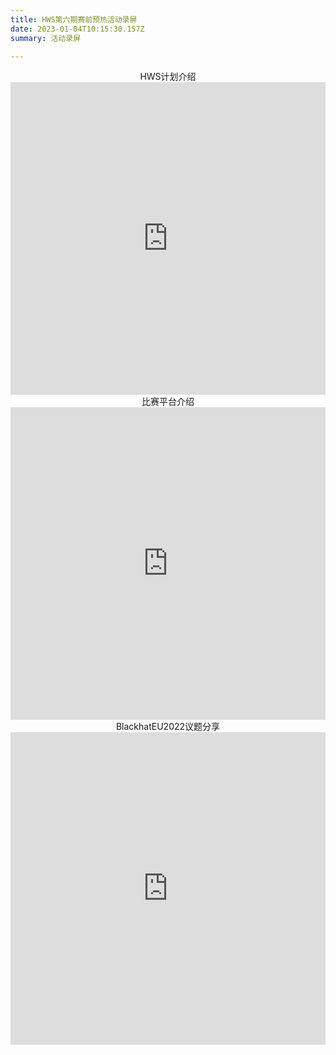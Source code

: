 ```yaml
---
title: HWS第六期赛前预热活动录屏
date: 2023-01-04T10:15:30.157Z
summary: 活动录屏

---
```

<center>HWS计划介绍</center>
<iframe src="https://player.bilibili.com/player.html?bvid=BV1nP4y1e7po&page=1&as_wide=1&high_quality=1&danmaku=0"
			 allowfullscreen="allowfullscreen" width="100%" height="500" scrolling="no" frameborder="0" sandbox="allow-top-navigation allow-same-origin allow-forms allow-scripts"></iframe>
<center>比赛平台介绍</center>
<iframe src="https://player.bilibili.com/player.html?bvid=BV1j14y1g7DL&page=1&as_wide=1&high_quality=1&danmaku=0"
			 allowfullscreen="allowfullscreen" width="100%" height="500" scrolling="no" frameborder="0" sandbox="allow-top-navigation allow-same-origin allow-forms allow-scripts"></iframe>
<center>BlackhatEU2022议题分享</center>
<iframe src="https://player.bilibili.com/player.html?bvid=BV17M411a7V5&page=1&as_wide=1&high_quality=1&danmaku=0"
			 allowfullscreen="allowfullscreen" width="100%" height="500" scrolling="no" frameborder="0" sandbox="allow-top-navigation allow-same-origin allow-forms allow-scripts"></iframe>



